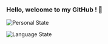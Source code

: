 ### Hello, welcome to my GitHub ! 👋

![Personal State](https://github-readme-stats.vercel.app/api?username=KennardWang&theme=tokyonight&hide=prs,issues,contribs&show_icons=true)

![Language State](https://github-readme-stats.vercel.app/api/top-langs?username=KennardWang&theme=tokyonight)
